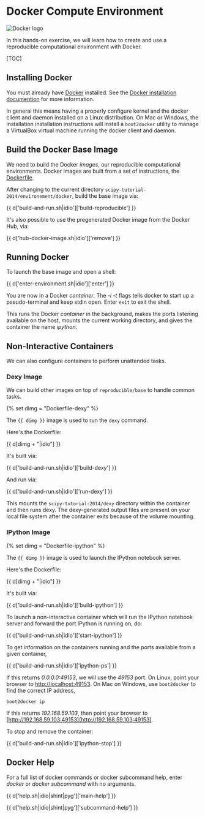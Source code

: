 # Docker Compute Environment

![Docker logo](https://pbs.twimg.com/profile_images/378800000124779041/fbbb494a7eef5f9278c6967b6072ca3e_400x400.png)

In this hands-on exercise, we will learn how to create and use a reproducible
computational environment with Docker.

[TOC]

## Installing Docker

You must already have [Docker](http://docker.io) installed. See the [Docker
installation documention](http://docs.docker.com/installation/#installation)
for more information.

In general this means having a properly configure kernel and the docker client
and daemon installed on a Linux distribution. On Mac or Windows, the
installation installation instructions will install a `boot2docker` utility to
manage a VirtualBox virtual machine running the docker client and daemon.

## Build the Docker Base Image

We need to build the Docker *images*, our reproducible computational
environments. Docker images are built from a set of instructions, the
[Dockerfile](http://docs.docker.com/reference/builder/).

After changing to the current directory `scipy-tutorial-2014/environement/docker`,
build the base image via:

{{ d['build-and-run.sh|idio']['build-reproducible'] }}

It's also possible to use the pregenerated Docker image from the Docker Hub, via:

{{ d['hub-docker-image.sh|idio']['remove'] }}

## Running Docker

To launch the base image and open a shell:

{{ d['enter-environment.sh|idio']['enter'] }}

You are now in a Docker *container*. The *-i -t* flags tells docker to start
up a pseudo-terminal and keep stdin open. Enter `exit` to exit the shell.

This runs the Docker *container* in the background, makes the ports listening
available on the host, mounts the current working directory, and gives the
container the name *ipython*.


## Non-Interactive Containers

We can also configure containers to perform unattended tasks.

### Dexy Image

We can build other images on top of `reproducible/base` to handle common tasks.

{% set dimg = "Dockerfile-dexy" %}

The `{{ dimg }}` image is used to run the `dexy` command.

Here's the Dockerfile:

{{ d[dimg + "|idio"] }}

It's built via:

{{ d['build-and-run.sh|idio']['build-dexy'] }}

And run via:

{{ d['build-and-run.sh|idio']['run-dexy'] }}

This mounts the `scipy-tutorial-2014/dexy` directory within the container and
then runs dexy. The dexy-generated output files are present on your local file
system after the container exits because of the volume mounting.

### IPython Image

{% set dimg = "Dockerfile-ipython" %}

The `{{ dimg }}` image is used to launch the IPython notebook server.

Here's the Dockerfile:

{{ d[dimg + "|idio"] }}

It's built via:

{{ d['build-and-run.sh|idio']['build-ipython'] }}

To launch a non-interactive container which will run the IPython notebook
server and forward the port IPython is running on, do:

{{ d['build-and-run.sh|idio']['start-ipython'] }}

To get information on the containers running and the ports available from a
given container,

{{ d['build-and-run.sh|idio']['ipython-ps'] }}

If this returns *0.0.0.0:49153*, we will use the *49153* port.  On Linux, point
your browser to [http://localhost:49153](http://localhost:49153). On Mac on
Windows, use `boot2docker` to find the correct IP address,

```
boot2docker ip
```

If this returns *192.168.59.103*, then point your browser to
[http://192.168.59.103:49153](http://192.168.59.103:49153).

To stop and remove the container:

{{ d['build-and-run.sh|idio']['ipython-stop'] }}

## Docker Help

For a full list of docker commands or docker subcommand help, enter *docker*
or *docker subcommand* with no arguments.

{{ d['help.sh|idio|shint|pyg']['main-help'] }}

{{ d['help.sh|idio|shint|pyg']['subcommand-help'] }}

